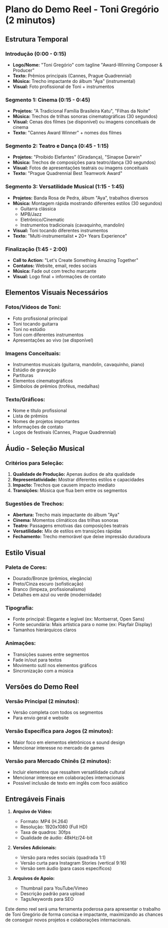 # Plano do Demo Reel - Toni Gregório (2 minutos)

## Estrutura Temporal

### Introdução (0:00 - 0:15)
- **Logo/Nome:** "Toni Gregório" com tagline "Award-Winning Composer & Producer"
- **Texto:** Prêmios principais (Cannes, Prague Quadrennial)
- **Música:** Trecho impactante do álbum "Aya" (instrumental)
- **Visual:** Foto profissional de Toni + instrumentos

### Segmento 1: Cinema (0:15 - 0:45)
- **Projetos:** "A Tradicional Família Brasileira Katu", "Filhas da Noite"
- **Música:** Trechos de trilhas sonoras cinematográficas (30 segundos)
- **Visual:** Cenas dos filmes (se disponível) ou imagens conceituais de cinema
- **Texto:** "Cannes Award Winner" + nomes dos filmes

### Segmento 2: Teatro e Dança (0:45 - 1:15)
- **Projetos:** "Proibido Elefantes" (Giradança), "Sinapse Darwin"
- **Música:** Trechos de composições para teatro/dança (30 segundos)
- **Visual:** Fotos de apresentações teatrais ou imagens conceituais
- **Texto:** "Prague Quadrennial Best Teamwork Award"

### Segmento 3: Versatilidade Musical (1:15 - 1:45)
- **Projetos:** Banda Rosa de Pedra, álbum "Aya", trabalhos diversos
- **Música:** Montagem rápida mostrando diferentes estilos (30 segundos)
  - Guitarra clássica
  - MPB/Jazz
  - Eletrônico/Cinematic
  - Instrumentos tradicionais (cavaquinho, mandolin)
- **Visual:** Toni tocando diferentes instrumentos
- **Texto:** "Multi-instrumentalist • 20+ Years Experience"

### Finalização (1:45 - 2:00)
- **Call to Action:** "Let's Create Something Amazing Together"
- **Contatos:** Website, email, redes sociais
- **Música:** Fade out com trecho marcante
- **Visual:** Logo final + informações de contato

## Elementos Visuais Necessários

### Fotos/Vídeos de Toni:
- Foto profissional principal
- Toni tocando guitarra
- Toni no estúdio
- Toni com diferentes instrumentos
- Apresentações ao vivo (se disponível)

### Imagens Conceituais:
- Instrumentos musicais (guitarra, mandolin, cavaquinho, piano)
- Estúdio de gravação
- Partituras
- Elementos cinematográficos
- Símbolos de prêmios (troféus, medalhas)

### Texto/Gráficos:
- Nome e título profissional
- Lista de prêmios
- Nomes de projetos importantes
- Informações de contato
- Logos de festivais (Cannes, Prague Quadrennial)

## Áudio - Seleção Musical

### Critérios para Seleção:
1. **Qualidade de Produção:** Apenas áudios de alta qualidade
2. **Representatividade:** Mostrar diferentes estilos e capacidades
3. **Impacto:** Trechos que causem impacto imediato
4. **Transições:** Música que flua bem entre os segmentos

### Sugestões de Trechos:
- **Abertura:** Trecho mais impactante do álbum "Aya"
- **Cinema:** Momentos climáticos das trilhas sonoras
- **Teatro:** Passagens emotivas das composições teatrais
- **Versatilidade:** Mix de estilos em transições rápidas
- **Fechamento:** Trecho memorável que deixe impressão duradoura

## Estilo Visual

### Paleta de Cores:
- Dourado/Bronze (prêmios, elegância)
- Preto/Cinza escuro (sofisticação)
- Branco (limpeza, profissionalismo)
- Detalhes em azul ou verde (modernidade)

### Tipografia:
- Fonte principal: Elegante e legível (ex: Montserrat, Open Sans)
- Fonte secundária: Mais artística para o nome (ex: Playfair Display)
- Tamanhos hierárquicos claros

### Animações:
- Transições suaves entre segmentos
- Fade in/out para textos
- Movimento sutil nos elementos gráficos
- Sincronização com a música

## Versões do Demo Reel

### Versão Principal (2 minutos):
- Versão completa com todos os segmentos
- Para envio geral e website

### Versão Específica para Jogos (2 minutos):
- Maior foco em elementos eletrônicos e sound design
- Mencionar interesse no mercado de games

### Versão para Mercado Chinês (2 minutos):
- Incluir elementos que ressaltem versatilidade cultural
- Mencionar interesse em colaborações internacionais
- Possível inclusão de texto em inglês com foco asiático

## Entregáveis Finais

1. **Arquivo de Vídeo:**
   - Formato: MP4 (H.264)
   - Resolução: 1920x1080 (Full HD)
   - Taxa de quadros: 30fps
   - Qualidade de áudio: 48kHz/24-bit

2. **Versões Adicionais:**
   - Versão para redes sociais (quadrada 1:1)
   - Versão curta para Instagram Stories (vertical 9:16)
   - Versão sem áudio (para casos específicos)

3. **Arquivos de Apoio:**
   - Thumbnail para YouTube/Vimeo
   - Descrição padrão para upload
   - Tags/keywords para SEO

Este demo reel será uma ferramenta poderosa para apresentar o trabalho de Toni Gregório de forma concisa e impactante, maximizando as chances de conseguir novos projetos e colaborações internacionais.


